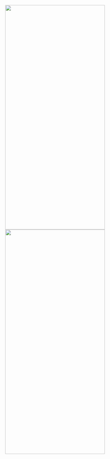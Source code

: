 <img src= "https://github.com/ASw1tch/POPatterns/assets/108889662/3764ca5f-7fac-4214-b3ad-ca12cdacd79b" width="320" height="720"> <img src= "https://github.com/ASw1tch/POPatterns/assets/108889662/f0264747-8c90-4791-92be-439ec8699058" width="320" height="720"> 

